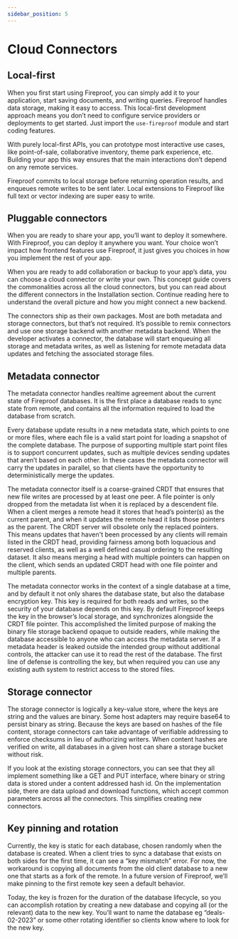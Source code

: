 ```yaml
---
sidebar_position: 5
---
```


# Cloud Connectors

<!-- Figures: Metadata Connector: A diagram showing how the metadata connector works.
Storage Connector: A diagram showing how the storage connector works.
Key Pinning and Rotation: A flowchart showing the process of key pinning and rotation. -->

## Local-first

When you first start using Fireproof, you can simply add it to your application, start saving documents, and writing queries. Fireproof handles data storage, making it easy to access. This local-first development approach means you don’t need to configure service providers or deployments to get started. Just import the `use-fireproof` module and start coding features.

With purely local-first APIs, you can prototype most interactive use cases, like point-of-sale, collaborative inventory, theme park experience, etc. Building your app this way ensures that the main interactions don’t depend on any remote services.

Fireproof commits to local storage before returning operation results, and enqueues remote writes to be sent later. Local extensions to Fireproof like full text or vector indexing are super easy to write.

## Pluggable connectors

When you are ready to share your app, you’ll want to deploy it somewhere. With Fireproof, you can deploy it anywhere you want. Your choice won’t impact how frontend features use Fireproof, it just gives you choices in how you implement the rest of your app.

When you are ready to add collaboration or backup to your app’s data, you can choose a cloud connector or write your own. This concept guide covers the commonalities across all the cloud connectors, but you can read about the different connectors in the Installation section. Continue reading here to understand the overall picture and how you might connect a new backend.

The connectors ship as their own packages. Most are both metadata and storage connectors, but that’s not required. It’s possible to remix connectors and use one storage backend with another metadata backend. When the developer activates a connector, the database will start enqueuing all storage and metadata writes, as well as listening for remote metadata data updates and fetching the associated storage files.

## Metadata connector

The metadata connector handles realtime agreement about the current state of Fireproof databases. It is the first place a database reads to sync state from remote, and contains all the information required to load the database from scratch.

Every database update results in a new metadata state, which points to one or more files, where each file is a valid start point for loading a snapshot of the complete database. The purpose of supporting multiple start point files is to support concurrent updates, such as multiple devices sending updates that aren’t based on each other. In these cases the metadata connector will carry the updates in parallel, so that clients have the opportunity to deterministically merge the updates.

The metadata connector itself is a coarse-grained CRDT that ensures that new file writes are processed by at least one peer. A file pointer is only dropped from the metadata list when it is replaced by a descendent file. When a client merges a remote head it stores that head’s pointer(s) as the current parent, and when it updates the remote head it lists those pointers as the parent. The CRDT server will obsolete only the replaced pointers. This means updates that haven't been processed by any clients will remain listed in the CRDT head, providing fairness among both loquacious and reserved clients, as well as a well defined casual ordering to the resulting dataset. It also means merging a head with multiple pointers can happen on the client, which sends an updated CRDT head with one file pointer and multiple parents.

The metadata connector works in the context of a single database at a time, and by default it not only shares the database state, but also the database encryption key. This key is required for both reads and writes, so the security of your database depends on this key. By default Fireproof keeps the key in the browser’s local storage, and synchronizes alongside the CRDT file pointer. This accomplished the limited purpose of making the binary file storage backend opaque to outside readers, while making the database accessible to anyone who can access the metadata server. If a metadata header is leaked outside the intended group without additional controls, the attacker can use it to read the rest of the database. The first line of defense is controlling the key, but when required you can use any existing auth system to restrict access to the stored files.

## Storage connector

The storage connector is logically a key-value store, where the keys are string and the values are binary. Some host adapters may require base64 to persist binary as string. Because the keys are based on hashes of the file content, storage connectors can take advantage of verifiable addressing to enforce checksums in lieu of authorizing writers. When content hashes are verified on write, all databases in a given host can share a storage bucket without risk.

If you look at the existing storage connectors, you can see that they all implement something like a GET and PUT interface, where binary or string data is stored under a content addressed hash id. On the implementation side, there are data upload and download functions, which accept common parameters across all the connectors. This simplifies creating new connectors.

## Key pinning and rotation

Currently, the key is static for each database, chosen randomly when the database is created. When a client tries to sync a database that exists on both sides for the first time, it can see a “key mismatch” error. For now, the workaround is copying all documents from the old client database to a new one that starts as a fork of the remote. In a future version of Fireproof, we’ll make pinning to the first remote key seen a default behavior.

Today, the key is frozen for the duration of the database lifecycle, so you can accomplish rotation by creating a new database and copying all (or the relevant) data to the new key. You’ll want to name the database eg “deals-02-2023” or some other rotating identifier so clients know where to look for the new key.
